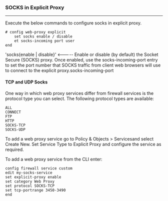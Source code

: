 
### SOCKS in Explicit Proxy
---
Execute the below commands to configure socks in explicit proxy.

    # config web-proxy explicit
        set socks enable / disable
        et socks-incoming port user
    end

'socks{enable | disable}' <-----    Enable or disable (by default) the Socket Secure (SOCKS) proxy. Once enabled, use the socks-incoming-port entry to set the port number that SOCKS traffic from client web browsers will use to connect to the explicit proxy.socks-incoming-port <port>

#### TCP and UDP Socks
One way in which web proxy services differ from firewall services is the protocol type you can select. The following protocol types are available:

    ALL
    CONNECT
    FTP
    HTTP
    SOCKS-TCP
    SOCKS-UDP

To add a web proxy service go to Policy & Objects > Servicesand select Create New. Set Service Type to Explicit Proxy and configure the service as required.

To add a web proxy service from the CLI enter:
```markup
config firewall service custom
edit my-socks-service
set explicit-proxy enable
set category Web Proxy
set protocol SOCKS-TCP
set tcp-portrange 3450-3490
end    
```

